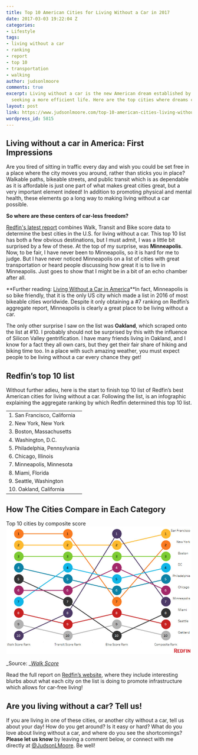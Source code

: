 ```yaml
---
title: Top 10 American Cities for Living Without a Car in 2017
date: 2017-03-03 19:22:04 Z
categories:
- Lifestyle
tags:
- living without a car
- ranking
- report
- top 10
- transportation
- walking
author: judsonlmoore
comments: true
excerpt: Living without a car is the new American dream established by Millennials
  seeking a more efficient life. Here are the top cities where dreams come true.
layout: post
link: https://www.judsonlmoore.com/top-10-american-cities-living-without-car/
wordpress_id: 5815
---
```


## Living without a car in America: First Impressions


Are you tired of sitting in traffic every day and wish you could be set free in a place where the city moves you around, rather than sticks you in place? Walkable paths, bikeable streets, and public transit which is as dependable as it is affordable is just one part of what makes great cities great, but a very important element indeed! In addition to promoting physical and mental health, these elements go a long way to making living without a car possible.

**So where are these centers of car-less freedom?**

[Redfin's latest report](https://www.redfin.com/blog/2017/02/the-best-cities-for-living-without-a-car.html) combines Walk, Transit and Bike score data to determine the best cities in the U.S. for living without a car. This top 10 list has both a few obvious destinations, but I must admit, I was a little bit surprised by a few of these. At the top of my surprise, was **Minneapolis**. Now, to be fair, I have never been to Minneapolis, so it is hard for me to judge. But I have never noticed Minneapolis on a list of cities with great transportation or heard people discussing how great it is to live in Minneapolis. Just goes to show that I might be in a bit of an echo chamber after all.

**Further reading: [Living Without a Car in America](https://www.judsonlmoore.com/living-without-a-car-in-america/)**In fact, Minneapolis is so bike friendly, that it is the only US city which made a list in 2016 of most bikeable cities worldwide. Despite it only obtaining a #7 ranking on Redfin’s aggregate report, Minneapolis is clearly a great place to be living without a car.

The only other surprise I saw on the list was **Oakland**, which scraped onto the list at #10. I probably should not be surprised by this with the influence of Silicon Valley gentrification. I have many friends living in Oakland, and I know for a fact they all own cars, but they get their fair share of hiking and biking time too. In a place with such amazing weather, you must expect people to be living without a car every chance they get!


## Redfin’s top 10 list


Without further adieu, here is the start to finish top 10 list of Redfin’s best American cities for living without a car. Following the list, is an infographic explaining the aggregate ranking by which Redfin determined this top 10 list.
<table >
<tbody >
<tr >

<td >1. San Francisco, California
</td>
</tr>
<tr >

<td >2. New York, New York
</td>
</tr>
<tr >

<td >3. Boston, Massachusetts
</td>
</tr>
<tr >

<td >4. Washington, D.C.
</td>
</tr>
<tr >

<td >5. Philadelphia, Pennsylvania
</td>
</tr>
<tr >

<td >6. Chicago, Illinois
</td>
</tr>
<tr >

<td >7. Minneapolis, Minnesota
</td>
</tr>
<tr >

<td >8. Miami, Florida
</td>
</tr>
<tr >

<td >9. Seattle, Washington
</td>
</tr>
<tr >

<td >10. Oakland, California
</td>
</tr>
</tbody>
</table>



## How The Cities Compare in Each Category


Top 10 cities by composite score
![Redfin's top 10 American cities for living without a car](../assets/images/2017/03/best-cities-no-car-redfin-2017.jpg)


_Source: _[_Walk Score_](https://www.walkscore.com/)


Read the full report on [Redfin’s website](https://www.redfin.com/blog/2017/02/the-best-cities-for-living-without-a-car.html), where they include interesting blurbs about what each city on the list is doing to promote infrastructure which allows for car-free living!


## Are you living without a car? Tell us!


If you are living in one of these cities, or another city without a car, tell us about your day! How do you get around? Is it easy or hard? What do you love about living without a car, and where do you see the shortcomings? **Please let us know** by leaving a comment below, or connect with me directly at [@JudsonLMoore](https://twitter.com/judsonlmoore). Be well!
